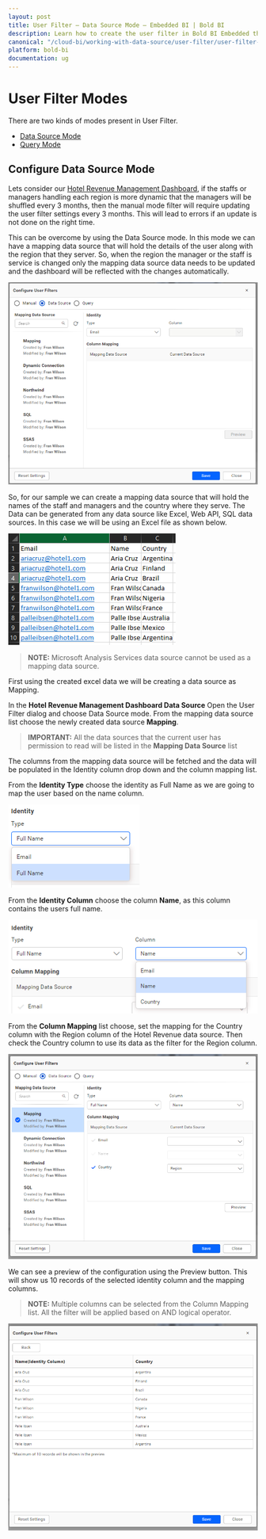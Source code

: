 ```yaml
---
layout: post
title: User Filter – Data Source Mode – Embedded BI | Bold BI
description: Learn how to create the user filter in Bold BI Embedded through mapping another data source existing in that server that holds detail about the user.
canonical: "/cloud-bi/working-with-data-source/user-filter/user-filter-advanced-data-source-mode/"
platform: bold-bi
documentation: ug
---
```


# User Filter Modes

There are two kinds of modes present in User Filter.

* [Data Source Mode](/embedded-bi/working-with-data-source/user-filter/user-filter-advanced-data-source-mode/)
* [Query Mode](/embedded-bi/working-with-data-source/user-filter/user-filter-advanced-query-mode/)

## Configure Data Source Mode

Lets consider our [Hotel Revenue Management Dashboard](https://www.boldbi.com/solutions/hospitality/hotel-revenue-management-dashboard), if the staffs or managers handling each region is more dynamic that the managers will be shuffled every 3 months, then the manual mode filter will require updating the user filter settings every 3 months. This will lead to errors if an update is not done on the right time.

This can be overcome by using the Data Source mode. In this mode we can have a mapping data source that will hold the details of the user along with the region that they server. So, when the region the manager or the staff is service is changed only the mapping data source data needs to be updated and the dashboard will be reflected with the changes automatically.

![User Filter Data Source](/static/assets/embedded/working-with-datasource/user-filter/images/user-filter-dlg-adv.png)


So, for our sample we can create a mapping data source that will hold the names of the staff and managers and the country where they serve. The Data can be generated from any data source like Excel, Web API, SQL data sources. In this case we will be using an Excel file as shown below.

![User Filter Data Source Mapping](/static/assets/embedded/working-with-datasource/user-filter/images/user-filter-adv-mapping-data.png)


> **NOTE:**  Microsoft Analysis Services data source cannot be used as a mapping data source.

First using the created excel data we will be creating a data source as Mapping.

In the **Hotel Revenue Management Dashboard Data Source** Open the User Filter dialog and choose Data Source mode. From the mapping data source list choose the newly created data source **Mapping**.

> **IMPORTANT:**  All the data sources that the current user has permission to read will be listed in the **Mapping Data Source** list

The columns from the mapping data source will be fetched and the data will be populated in the Identity column drop down and the column mapping list.

From the **Identity Type** choose the identity as Full Name as we are going to map the user based on the name column.

![User Filter Identity Type](/static/assets/embedded/working-with-datasource/user-filter/images/user-filter-dlg-adv-identity-type.png)

From the **Identity Column** choose the column **Name**, as this column contains the users full name.

![User Filter Identity Column](/static/assets/embedded/working-with-datasource/user-filter/images/user-filter-dlg-adv-identity-column.png)

From the **Column Mapping** list choose, set the mapping for the Country column with the Region column of the Hotel Revenue data source. Then check the Country column to use its data as the filter for the Region column.

![User Filter Mapped](/static/assets/embedded/working-with-datasource/user-filter/images/user-filter-dlg-adv-mapped.png)

We can see a preview of the configuration using the Preview button. This will show us 10 records of the selected identity column and the mapping columns.

> **NOTE:**  Multiple columns can be selected from the Column Mapping list. All the filter will be applied based on AND logical operator.

![User Filter Preview](/static/assets/embedded/working-with-datasource/user-filter/images/user-filter-dlg-adv-preview.png)

